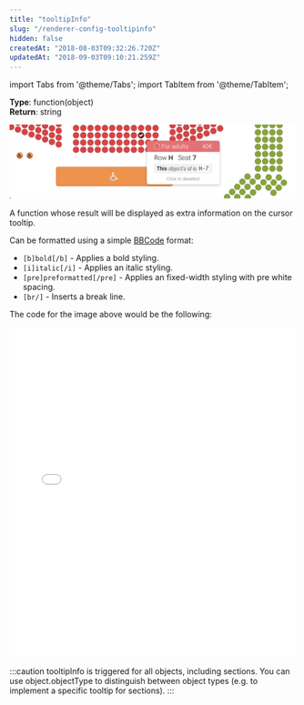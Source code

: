 ```yaml
---
title: "tooltipInfo"
slug: "/renderer-config-tooltipinfo"
hidden: false
createdAt: "2018-08-03T09:32:26.720Z"
updatedAt: "2018-09-03T09:10:21.259Z"
---
```


import Tabs from '@theme/Tabs';
import TabItem from '@theme/TabItem';

**Type**: function(object)  
**Return**: string

![custom-info@2x.png](/img/readme/custom-info@2x.png)

A function whose result will be displayed as extra information on the cursor tooltip.

Can be formatted using a simple [BBCode](https://en.wikipedia.org/wiki/BBCode) format:

- `[b]bold[/b]` - Applies a bold styling.
- `[i]italic[/i]` - Applies an italic styling.
- `[pre]preformatted[/pre]` - Applies an fixed-width styling with pre white spacing.
- `[br/]` - Inserts a break line.

The code for the image above would be the following:

<iframe width="100%" height="580" src="//jsfiddle.net/seatsio/g16o4xfd/embedded/js,html,result/" allowfullscreen="allowfullscreen" frameborder="0"></iframe>



:::caution 
tooltipInfo is triggered for all objects, including sections. You can use object.objectType to distinguish between object types (e.g. to implement a specific tooltip for sections).
:::

